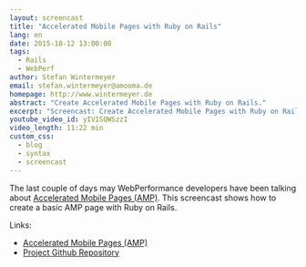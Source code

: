 ```yaml
---
layout: screencast
title: "Accelerated Mobile Pages with Ruby on Rails"
lang: en
date: 2015-10-12 13:00:00
tags:
  - Rails
  - WebPerf
author: Stefan Wintermeyer
email: stefan.wintermeyer@amooma.de
homepage: http://www.wintermeyer.de
abstract: "Create Accelerated Mobile Pages with Ruby on Rails."
excerpt: "Screencast: Create Accelerated Mobile Pages with Ruby on Rails."
youtube_video_id: yIV1SQWSzzI
video_length: 11:22 min
custom_css:
  - blog
  - syntax
  - screencast
---
```


The last couple of days may WebPerformance developers have been talking about [Accelerated Mobile
 Pages (AMP)](https://www.ampproject.org/). This screencast shows how to create a basic AMP page with Ruby on Rails.

Links:

- [Accelerated Mobile
 Pages (AMP)](https://www.ampproject.org/)
- [Project Github Repository](https://github.com/ampproject/amphtml)
